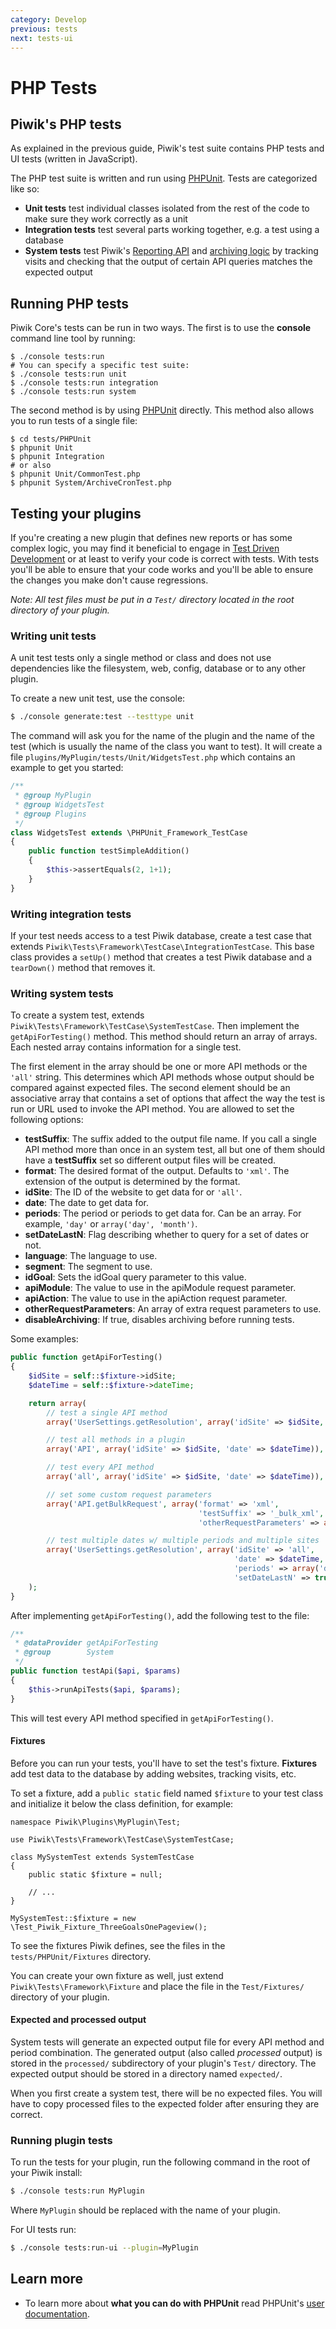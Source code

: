 ```yaml
---
category: Develop
previous: tests
next: tests-ui
---
```

# PHP Tests

## Piwik's PHP tests

As explained in the previous guide, Piwik's test suite contains PHP tests and UI tests (written in JavaScript).

The PHP test suite is written and run using [PHPUnit](https://phpunit.de). Tests are categorized like so:

- **Unit tests** test individual classes isolated from the rest of the code to make sure they work correctly as a unit
- **Integration tests** test several parts working together, e.g. a test using a database
- **System tests** test Piwik's [Reporting API](/guides/piwiks-reporting-api) and [archiving logic](/guides/all-about-analytics-data#the-archiving-process) by tracking visits and checking that the output of certain API queries matches the expected output

## Running PHP tests

Piwik Core's tests can be run in two ways. The first is to use the **console** command line tool by running:

    $ ./console tests:run
    # You can specify a specific test suite:
    $ ./console tests:run unit
    $ ./console tests:run integration
    $ ./console tests:run system

The second method is by using [PHPUnit](http://phpunit.de/) directly. This method also allows you to run tests of a single file:

    $ cd tests/PHPUnit
    $ phpunit Unit
    $ phpunit Integration
    # or also
    $ phpunit Unit/CommonTest.php
    $ phpunit System/ArchiveCronTest.php

## Testing your plugins

If you're creating a new plugin that defines new reports or has some complex logic, you may find it beneficial to engage in [Test Driven Development](http://en.wikipedia.org/wiki/Test-driven_development) or at least to verify your code is correct with tests. With tests you'll be able to ensure that your code works and you'll be able to ensure the changes you make don't cause regressions.

*Note: All test files must be put in a `Test/` directory located in the root directory of your plugin.*

### Writing unit tests

A unit test tests only a single method or class and does not use dependencies like the filesystem, web, config, database or to any other plugin.

To create a new unit test, use the console:

```bash
$ ./console generate:test --testtype unit
```

The command will ask you for the name of the plugin and the name of the test (which is usually the name of the class you want to test). It will create a file `plugins/MyPlugin/tests/Unit/WidgetsTest.php` which contains an example to get you started:

```php
/**
 * @group MyPlugin
 * @group WidgetsTest
 * @group Plugins
 */
class WidgetsTest extends \PHPUnit_Framework_TestCase
{
    public function testSimpleAddition()
    {
        $this->assertEquals(2, 1+1);
    }
}
```

### Writing integration tests

If your test needs access to a test Piwik database, create a test case that extends `Piwik\Tests\Framework\TestCase\IntegrationTestCase`. This base class provides a `setUp()` method that creates a test Piwik database and a `tearDown()` method that removes it.

### Writing system tests

To create a system test, extends `Piwik\Tests\Framework\TestCase\SystemTestCase`. Then implement the `getApiForTesting()` method. This method should return an array of arrays. Each nested array contains information for a single test.

The first element in the array should be one or more API methods or the `'all'` string. This determines which API methods whose output should be compared against expected files. The second element should be an associative array that contains a set of options that affect the way the test is run or URL used to invoke the API method. You are allowed to set the following options:

* **testSuffix**: The suffix added to the output file name. If you call a single API method more than once in an system test, all but one of them should have a **testSuffix** set so different output files will be created.
* **format**: The desired format of the output. Defaults to `'xml'`. The extension of the output is determined by the format.
* **idSite**: The ID of the website to get data for or `'all'`.
* **date**: The date to get data for.
* **periods**: The period or periods to get data for. Can be an array. For example, `'day'` or `array('day', 'month')`.
* **setDateLastN**: Flag describing whether to query for a set of dates or not.
* **language**: The language to use.
* **segment**: The segment to use.
* **idGoal**: Sets the idGoal query parameter to this value.
* **apiModule**: The value to use in the apiModule request parameter.
* **apiAction**: The value to use in the apiAction request parameter.
* **otherRequestParameters**: An array of extra request parameters to use.
* **disableArchiving**: If true, disables archiving before running tests.

Some examples:

```php
public function getApiForTesting()
{
    $idSite = self::$fixture->idSite;
    $dateTime = self::$fixture->dateTime;

    return array(
        // test a single API method
        array('UserSettings.getResolution', array('idSite' => $idSite, 'date' => $dateTime)),

        // test all methods in a plugin
        array('API', array('idSite' => $idSite, 'date' => $dateTime)),

        // test every API method
        array('all', array('idSite' => $idSite, 'date' => $dateTime)),

        // set some custom request parameters
        array('API.getBulkRequest', array('format' => 'xml',
                                          'testSuffix' => '_bulk_xml',
                                          'otherRequestParameters' => array('urls' => $bulkUrls))),

        // test multiple dates w/ multiple periods and multiple sites
        array('UserSettings.getResolution', array('idSite' => 'all',
                                                  'date' => $dateTime,
                                                  'periods' => array('day', 'week', 'month'),
                                                  'setDateLastN' => true)),
    );
}
```

After implementing `getApiForTesting()`, add the following test to the file:

```php
/**
 * @dataProvider getApiForTesting
 * @group        System
 */
public function testApi($api, $params)
{
    $this->runApiTests($api, $params);
}
```

This will test every API method specified in `getApiForTesting()`.

#### Fixtures

Before you can run your tests, you'll have to set the test's fixture. **Fixtures** add test data to the database by adding websites, tracking visits, etc.

To set a fixture, add a `public static` field named `$fixture` to your test class and initialize it below the class definition, for example:

```
namespace Piwik\Plugins\MyPlugin\Test;

use Piwik\Tests\Framework\TestCase\SystemTestCase;

class MySystemTest extends SystemTestCase
{
    public static $fixture = null;

    // ...
}

MySystemTest::$fixture = new \Test_Piwik_Fixture_ThreeGoalsOnePageview();
```

To see the fixtures Piwik defines, see the files in the `tests/PHPUnit/Fixtures` directory.

You can create your own fixture as well, just extend `Piwik\Tests\Framework\Fixture` and place the file in the `Test/Fixtures/` directory of your plugin.

#### Expected and processed output

System tests will generate an expected output file for every API method and period combination. The generated output (also called *processed* output) is stored in the `processed/` subdirectory of your plugin's `Test/` directory. The expected output should be stored in a directory named `expected/`.

When you first create a system test, there will be no expected files. You will have to copy processed files to the expected folder after ensuring they are correct.

### Running plugin tests

To run the tests for your plugin, run the following command in the root of your Piwik install:

```bash
$ ./console tests:run MyPlugin
```

Where `MyPlugin` should be replaced with the name of your plugin.

For UI tests run:

```bash
$ ./console tests:run-ui --plugin=MyPlugin
```

## Learn more

* To learn more about **what you can do with PHPUnit** read PHPUnit's [user documentation](http://phpunit.de/documentation.html).
